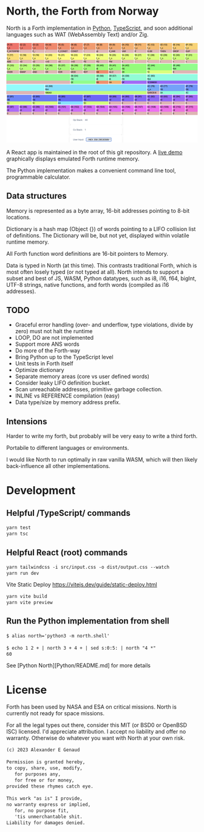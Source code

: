 # North, the Forth from Norway

North is a Forth implementation in
[Python](Python/README.md),
[TypeScript](TypeScript/README.md),
and soon additional languages
such as WAT (WebAssembly Text) and/or Zig.

![screenshot of React memory](https://github.com/alexgenaud/north/blob/master/North-rx.png "Screenshot")

A React app is maintained in the root
of this git repository. A
[live demo](https://alexgenaud.github.io/north/)
graphically displays emulated
Forth runtime memory.

The Python implementation makes a convenient
command line tool, programmable calculator.

## Data structures

Memory is represented as a byte array,
16-bit addresses pointing to 8-bit locations.

Dictionary is a hash map (Object {}) of words
pointing to a LIFO collision list of definitions.
The Dictionary will be, but not yet, displayed
within volatile runtime memory.

All Forth function word definitions
are 16-bit pointers to Memory.

Data is typed in North (at this time).
This contrasts traditional
Forth, which is most often losely typed
(or not typed at all). North intends to support
a subset and best of JS, WASM, Python datatypes,
such as i8, i16, f64, bigInt, UTF-8 strings,
native functions, and
forth words (compiled as i16 addresses).

## TODO

- Graceful error handling (over- and underflow, type violations, divide by zero) must not halt the runtime
- LOOP, DO are not implemented
- Support more ANS words
- Do more of the Forth-way
- Bring Python up to the TypeScript level
- Unit tests in Forth itself
- Optimize dictionary
- Separate memory areas (core vs user defined words)
- Consider leaky LIFO definition bucket.
- Scan unreachable addresses, primitive garbage collection.
- INLINE vs REFERENCE compilation (easy)
- Data type/size by memory address prefix.

## Intensions

Harder to write my forth, but probably will be very easy to write a third forth.

Portabile to different languages or environments.

I would like North to run optimally in raw vanilla WASM,
which will then likely back-influence all other implementations.

# Development

## Helpful /TypeScript/ commands

    yarn test
    yarn tsc

## Helpful React (root) commands

    yarn tailwindcss -i src/input.css -o dist/output.css --watch
    yarn run dev

Vite Static Deploy
https://vitejs.dev/guide/static-deploy.html

    yarn vite build
    yarn vite preview

## Run the Python implementation from shell

```
$ alias north='python3 -m north.shell'

$ echo 1 2 + | north 3 + 4 + | sed s:0:5: | north "4 *"
60
```

See [Python North][Python/README.md] for more details

# License

Forth has been used by NASA and ESA on critical missions.
North is currently not ready for space missions.

For all the legal types out there,
consider this MIT (or BSD0 or OpenBSD ISC) licensed.
I'd appreciate attribution. I accept no liability and offer no warranty.
Otherwise do whatever you want with North at your own risk.

```
(c) 2023 Alexander E Genaud

Permission is granted hereby,
to copy, share, use, modify,
   for purposes any,
   for free or for money,
provided these rhymes catch eye.

This work "as is" I provide,
no warranty express or implied,
   for, no purpose fit,
   'tis unmerchantable shit.
Liability for damages denied.
```
